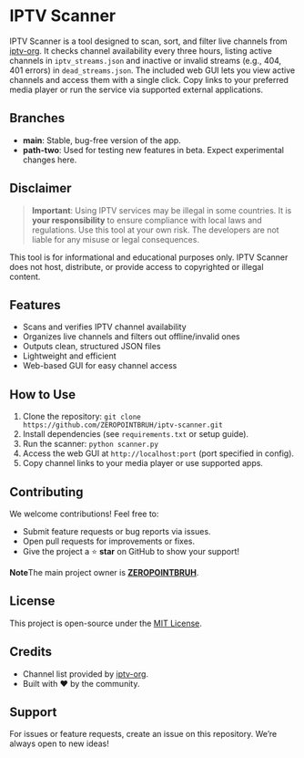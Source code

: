 # IPTV Scanner

IPTV Scanner is a tool designed to scan, sort, and filter live channels from [iptv-org](https://github.com/iptv-org/iptv). It checks channel availability every three hours, listing active channels in `iptv_streams.json` and inactive or invalid streams (e.g., 404, 401 errors) in `dead_streams.json`. The included web GUI lets you view active channels and access them with a single click. Copy links to your preferred media player or run the service via supported external applications.

## Branches
- **main**: Stable, bug-free version of the app.
- **path-two**: Used for testing new features in beta. Expect experimental changes here.

## Disclaimer
> **Important**: Using IPTV services may be illegal in some countries. It is **your responsibility** to ensure compliance with local laws and regulations. Use this tool at your own risk. The developers are not liable for any misuse or legal consequences.

This tool is for informational and educational purposes only. IPTV Scanner does not host, distribute, or provide access to copyrighted or illegal content.

## Features
- Scans and verifies IPTV channel availability
- Organizes live channels and filters out offline/invalid ones
- Outputs clean, structured JSON files
- Lightweight and efficient
- Web-based GUI for easy channel access

## How to Use
1. Clone the repository: `git clone https://github.com/ZEROPOINTBRUH/iptv-scanner.git`
2. Install dependencies (see `requirements.txt` or setup guide).
3. Run the scanner: `python scanner.py`
4. Access the web GUI at `http://localhost:port` (port specified in config).
5. Copy channel links to your media player or use supported apps.

## Contributing
We welcome contributions! Feel free to:
- Submit feature requests or bug reports via issues.
- Open pull requests for improvements or fixes.
- Give the project a ⭐ **star** on GitHub to show your support!

**Note**The main project owner is **[ZEROPOINTBRUH](https://github.com/ZEROPOINTBRUH)**.

## License
This project is open-source under the [MIT License](LICENSE).

## Credits
- Channel list provided by [iptv-org](https://github.com/iptv-org/iptv).
- Built with ❤️ by the community.

## Support
For issues or feature requests, create an issue on this repository. We’re always open to new ideas!
